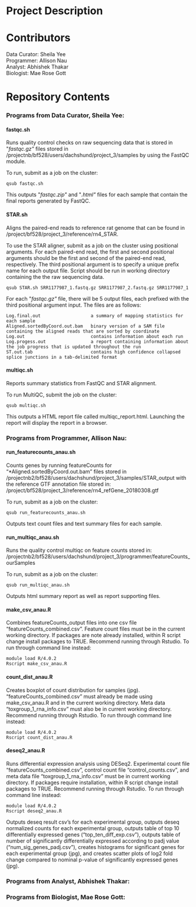 # Project Description



# Contributors

Data Curator: Sheila Yee  
Programmer: Allison Nau  
Analyst: Abhishek Thakar  
Biologist: Mae Rose Gott  

# Repository Contents

### Programs from Data Curator, Sheila Yee:
#### fastqc.sh ####
Runs quality control checks on raw sequencing data that is stored in "*fastqc.gz"* files stored in /projectnb/bf528/users/dachshund/project_3/samples by using the FastQC module. 

To run, submit as a job on the cluster: 
```
qsub fastqc.sh
```
This outputs "*fastqc.zip"* and "*.html"* files for each sample that contain the final reports generated by FastQC. 

#### STAR.sh ####
Aligns the paired-end reads to reference rat genome that can be found in /project/bf528/project_3/reference/rn4_STAR. 

To use the STAR aligner, submit as a job on the cluster using positional arguments. For each paired-end read, the first and second positional arguments should be the first and second of the paired-end read, respectively. The third positional argument is to specify a unique prefix name for each output file. Script should be run in working directory containing the the raw sequencing data.
```
qsub STAR.sh SRR1177987_1.fastq.gz SRR1177987_2.fastq.gz SRR1177987_1
```
For each "*fastqc.gz"* file, there will be 5 output files, each prefixed with the third positional argument input. 
The files are as follows: 
```
Log.final.out                   a summary of mapping statistics for each sample
Aligned.sortedByCoord.out.bam   binary version of a SAM file containing the aligned reads that are sorted by coordinate
Log.out                         contains information about each run
Log.progess.out                 a report containing information about the job progress that is updated throughout the run 
ST.out.tab                      contains high confidence collapsed splice junctions in a tab-delimited format
```
#### multiqc.sh ####
Reports summary statistics from FastQC and STAR alignment. 

To run MultiQC, submit the job on the cluster:
```
qsub multiqc.sh
```
This outputs a HTML report file called multiqc_report.html. Launching the report will display the report in a browser. 

### Programs from Programmer, Allison Nau:
#### run_featurecounts_anau.sh #### 
Counts genes by running featureCounts for “*Aligned.sortedByCoord.out.bam” files stored in 
/projectnb2/bf528/users/dachshund/project_3/samples/STAR_output
with the reference GTF annotation file stored in:
/project/bf528/project_3/reference/rn4_refGene_20180308.gtf

To run, submit as a job on the cluster:
```
qsub run_featurecounts_anau.sh
```
Outputs text count files and text summary files for each sample.

#### run_multiqc_anau.sh ####
Runs the quality control multiqc on feature counts stored in:
/projectnb2/bf528/users/dachshund/project_3/programmer/featureCounts_ourSamples

To run, submit as a job on the cluster:
```
qsub run_multiqc_anau.sh
```
Outputs html summary report as well as report supporting files.

#### make_csv_anau.R  ####
Combines featureCounts_output files into one csv file “featureCounts_combined.csv”. Feature count files must be in the current working directory. If packages are note already installed, within R script change install packages to TRUE. Recommend running through Rstudio. To run through command line instead:
```
module load R/4.0.2
Rscript make_csv_anau.R
```

#### count_dist_anau.R ####
Creates boxplot of count distribution for samples (jpg). “featureCounts_combined.csv” must already be made using make_csv_anau.R and in the current working directory. Meta data “toxgroup_1_rna_info.csv” must also be in current working directory. Recommend running through Rstudio. To run through command line instead:
```
module load R/4.0.2
Rscript count_dist_anau.R
```

#### deseq2_anau.R ####
Runs differential expression analysis using DESeq2. Experimental count file “featureCounts_combined.csv”, control count file “control_counts.csv”, and meta data file “toxgroup_1_rna_info.csv” must be in current working directory. If packages require installation, within R script change install packages to TRUE. Recommend running through Rstudio. To run through command line instead:
```
module load R/4.0.2
Rscript deseq2_anau.R
```
Outputs deseq result csv’s for each experimental group, outputs deseq normalized counts for each experimental group, outputs table of top 10 differentially expressed genes (“top_ten_diff_exp.csv”), outputs table of number of significantly differentially expressed according to padj value (“num_sig_genes_padj.csv”), creates histograms for significant genes for each experimental group (jpg), and creates scatter plots of log2 fold change compared to nominal p-value of significantly expressed genes (jpg).

### Programs from Analyst, Abhishek Thakar:

### Programs from Biologist, Mae Rose Gott:
